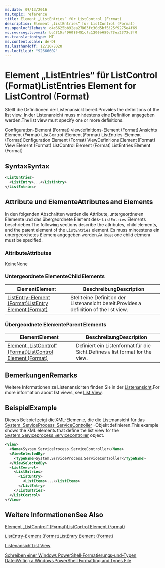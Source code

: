 ```yaml
---
ms.date: 09/13/2016
ms.topic: reference
title: Element „ListEntries“ für ListControl (Format)
description: Element „ListEntries“ für ListControl (Format)
ms.openlocfilehash: d4d6625bb92ea27863fc30d5bf5625f9275e4f69
ms.sourcegitcommit: ba7315a496986451cfc1296b659d73ea2373d3f0
ms.translationtype: MT
ms.contentlocale: de-DE
ms.lasthandoff: 12/10/2020
ms.locfileid: "92666602"
---
```

# <a name="listentries-element-for-listcontrol-format"></a><span data-ttu-id="ebc27-103">Element „ListEntries“ für ListControl (Format)</span><span class="sxs-lookup"><span data-stu-id="ebc27-103">ListEntries Element for ListControl (Format)</span></span>

<span data-ttu-id="ebc27-104">Stellt die Definitionen der Listenansicht bereit.</span><span class="sxs-lookup"><span data-stu-id="ebc27-104">Provides the definitions of the list view.</span></span> <span data-ttu-id="ebc27-105">In der Listenansicht muss mindestens eine Definition angegeben werden.</span><span class="sxs-lookup"><span data-stu-id="ebc27-105">The list view must specify one or more definitions.</span></span>

<span data-ttu-id="ebc27-106">Configuration-Element (Format) viewdefinitions-Element (Format) Ansichts Element (Format) ListControl-Element (Format) ListEntries-Element (Format)</span><span class="sxs-lookup"><span data-stu-id="ebc27-106">Configuration Element (Format) ViewDefinitions Element (Format) View Element (Format) ListControl Element (Format) ListEntries Element (Format)</span></span>

## <a name="syntax"></a><span data-ttu-id="ebc27-107">Syntax</span><span class="sxs-lookup"><span data-stu-id="ebc27-107">Syntax</span></span>

```xml
<ListEntries>
  <ListEntry>...</ListEntry>
</ListEntries>
```

## <a name="attributes-and-elements"></a><span data-ttu-id="ebc27-108">Attribute und Elemente</span><span class="sxs-lookup"><span data-stu-id="ebc27-108">Attributes and Elements</span></span>

<span data-ttu-id="ebc27-109">In den folgenden Abschnitten werden die Attribute, untergeordneten Elemente und das übergeordnete Element des- `ListEntries` Elements beschrieben.</span><span class="sxs-lookup"><span data-stu-id="ebc27-109">The following sections describe the attributes, child elements, and the parent element of the `ListEntries` element.</span></span> <span data-ttu-id="ebc27-110">Es muss mindestens ein untergeordnetes Element angegeben werden.</span><span class="sxs-lookup"><span data-stu-id="ebc27-110">At least one child element must be specified.</span></span>

### <a name="attributes"></a><span data-ttu-id="ebc27-111">Attribute</span><span class="sxs-lookup"><span data-stu-id="ebc27-111">Attributes</span></span>

<span data-ttu-id="ebc27-112">Keine</span><span class="sxs-lookup"><span data-stu-id="ebc27-112">None.</span></span>

### <a name="child-elements"></a><span data-ttu-id="ebc27-113">Untergeordnete Elemente</span><span class="sxs-lookup"><span data-stu-id="ebc27-113">Child Elements</span></span>

|<span data-ttu-id="ebc27-114">Element</span><span class="sxs-lookup"><span data-stu-id="ebc27-114">Element</span></span>|<span data-ttu-id="ebc27-115">Beschreibung</span><span class="sxs-lookup"><span data-stu-id="ebc27-115">Description</span></span>|
|-------------|-----------------|
|[<span data-ttu-id="ebc27-116">ListEntry-Element (Format)</span><span class="sxs-lookup"><span data-stu-id="ebc27-116">ListEntry Element (Format)</span></span>](./listentry-element-for-listcontrol-format.md)|<span data-ttu-id="ebc27-117">Stellt eine Definition der Listenansicht bereit.</span><span class="sxs-lookup"><span data-stu-id="ebc27-117">Provides a definition of the list view.</span></span>|

### <a name="parent-elements"></a><span data-ttu-id="ebc27-118">Übergeordnete Elemente</span><span class="sxs-lookup"><span data-stu-id="ebc27-118">Parent Elements</span></span>

|<span data-ttu-id="ebc27-119">Element</span><span class="sxs-lookup"><span data-stu-id="ebc27-119">Element</span></span>|<span data-ttu-id="ebc27-120">Beschreibung</span><span class="sxs-lookup"><span data-stu-id="ebc27-120">Description</span></span>|
|-------------|-----------------|
|[<span data-ttu-id="ebc27-121">Element „ListControl“ (Format)</span><span class="sxs-lookup"><span data-stu-id="ebc27-121">ListControl Element (Format)</span></span>](./listcontrol-element-format.md)|<span data-ttu-id="ebc27-122">Definiert ein Listenformat für die Sicht.</span><span class="sxs-lookup"><span data-stu-id="ebc27-122">Defines a list format for the view.</span></span>|

## <a name="remarks"></a><span data-ttu-id="ebc27-123">Bemerkungen</span><span class="sxs-lookup"><span data-stu-id="ebc27-123">Remarks</span></span>

<span data-ttu-id="ebc27-124">Weitere Informationen zu Listenansichten finden Sie in der [Listenansicht](./creating-a-list-view.md).</span><span class="sxs-lookup"><span data-stu-id="ebc27-124">For more information about list views, see [List View](./creating-a-list-view.md).</span></span>

## <a name="example"></a><span data-ttu-id="ebc27-125">Beispiel</span><span class="sxs-lookup"><span data-stu-id="ebc27-125">Example</span></span>

<span data-ttu-id="ebc27-126">Dieses Beispiel zeigt die XML-Elemente, die die Listenansicht für das [System. ServiceProcess. ServiceController](/dotnet/api/System.ServiceProcess.ServiceController) -Objekt definieren.</span><span class="sxs-lookup"><span data-stu-id="ebc27-126">This example shows the XML elements that define the list view for the [System.Serviceprocess.Servicecontroller](/dotnet/api/System.ServiceProcess.ServiceController) object.</span></span>

```xml
<View>
  <Name>System.ServiceProcess.ServiceController</Name>
  <ViewSelectedBy>
    <TypeName>System.ServiceProcess.ServiceController</TypeName>
  </ViewSelectedBy>
  <ListControl>
    <ListEntries>
      <ListEntry>
        <ListItems>...</ListItems>
      </ListEntry>
    </ListEntries>
  </ListControl>
</View>
```

## <a name="see-also"></a><span data-ttu-id="ebc27-127">Weitere Informationen</span><span class="sxs-lookup"><span data-stu-id="ebc27-127">See Also</span></span>

[<span data-ttu-id="ebc27-128">Element „ListControl“ (Format)</span><span class="sxs-lookup"><span data-stu-id="ebc27-128">ListControl Element (Format)</span></span>](./listcontrol-element-format.md)

[<span data-ttu-id="ebc27-129">ListEntry-Element (Format)</span><span class="sxs-lookup"><span data-stu-id="ebc27-129">ListEntry Element (Format)</span></span>](./listentry-element-for-listcontrol-format.md)

[<span data-ttu-id="ebc27-130">Listenansicht</span><span class="sxs-lookup"><span data-stu-id="ebc27-130">List View</span></span>](./creating-a-list-view.md)

[<span data-ttu-id="ebc27-131">Schreiben einer Windows PowerShell-Formatierungs-und-Typen Datei</span><span class="sxs-lookup"><span data-stu-id="ebc27-131">Writing a Windows PowerShell Formatting and Types File</span></span>](./writing-a-powershell-formatting-file.md)
